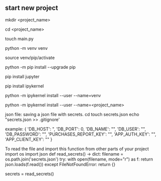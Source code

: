 ## start new project

mkdir <project_name>

cd <project_name>

touch main.py

python -m venv venv

source venv/pip/activate

python -m pip install --upgrade pip

pip install jupyter

pip install ipykernel

python -m ipykernel install --user --name=venv

python -m ipykernel install --user --name=<project_name>

json file: saving a json file with secrets.
cd <project-dir>
touch secrets.json
echo "secrets.json >> .gitignore'


example:
{
'DB_HOST': ",
'DB_PORT': 0,
'DB_NAME': "",
'DB_USER': "",
'DB_PASSWORD': "",
'PURCHASES_REPORT_KEY': "",
'APP_AUTH_KEY': "",
'APP_CLIENT_KEY': ""
}

To read the file and import this function from other parts of your project
import os
import json
def read_secrets() -> dict:
    filename = os.path.join('secrets.json')
    try:
        with open(filename, mode="r") as f:
            return json.loads(f.read())
    except FileNotFoundError:
        return {}

secrets = read_secrets()